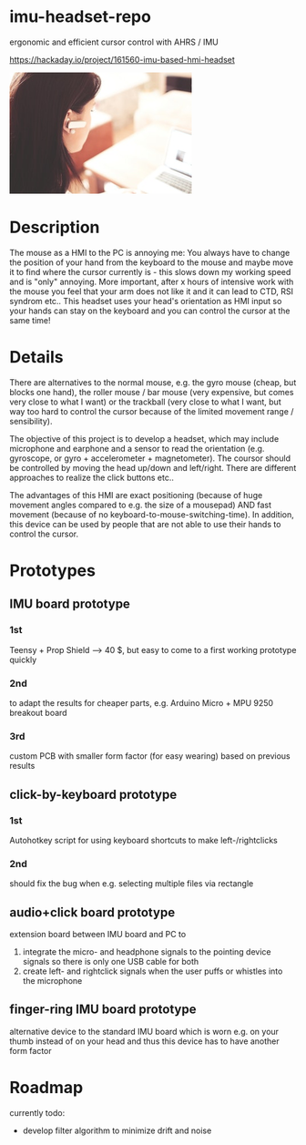 # imu-headset-repo
ergonomic and efficient cursor control with AHRS / IMU

https://hackaday.io/project/161560-imu-based-hmi-headset

![alt text](docu/Photo-by-picjumbo.com-from-Pexels.jpg "design example")
# Description
The mouse as a HMI to the PC is annoying me: You always have to change the position of your hand from the keyboard to the mouse and maybe move it to find where the cursor currently is - this slows down my working speed and is "only" annoying. More important, after x hours of intensive work with the mouse you feel that your arm does not like it and it can lead to CTD, RSI syndrom etc..
This headset uses your head's orientation as HMI input so your hands can stay on the keyboard and you can control the cursor at the same time!
# Details
There are alternatives to the normal mouse, e.g. the gyro mouse (cheap, but blocks one hand), the roller mouse / bar mouse (very expensive, but comes very close to what I want) or the trackball (very close to what I want, but way too hard to control the cursor because of the limited movement range / sensibility).

The objective of this project is to develop a headset, which may include microphone and earphone and a sensor to read the orientation (e.g. gyroscope, or gyro + accelerometer + magnetometer). The coursor should be controlled by moving the head up/down and left/right. There are different approaches to realize the click buttons etc..

The advantages of this HMI are exact positioning (because of huge movement angles compared to e.g. the size of a mousepad) AND fast movement (because of no keyboard-to-mouse-switching-time). In addition, this device can be used by people that are not able to use their hands to control the cursor.
# Prototypes
## IMU board prototype
### 1st
Teensy + Prop Shield --> 40 $, but easy to come to a first working prototype quickly
### 2nd
to adapt the results for cheaper parts, e.g. Arduino Micro + MPU 9250 breakout board
### 3rd
custom PCB with smaller form factor (for easy wearing) based on previous results
## click-by-keyboard prototype
### 1st
Autohotkey script for using keyboard shortcuts to make left-/rightclicks
### 2nd
should fix the bug when e.g. selecting multiple files via rectangle

## audio+click board prototype
extension board between IMU board and PC to 
1. integrate the micro- and headphone signals to the pointing device signals so there is only one USB cable for both
2. create left- and rightclick signals when the user puffs or whistles into the microphone 

## finger-ring IMU board prototype
alternative device to the standard IMU board which is worn e.g. on your thumb instead of on your head and thus this device has to have another form factor

# Roadmap
currently todo: 
* develop filter algorithm to minimize drift and noise
